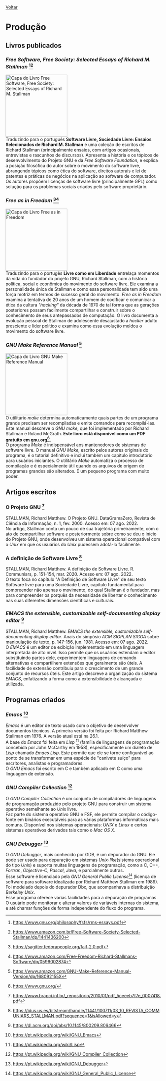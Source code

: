 [Voltar](intro.md)

Produção
====
## Livros publicados

### *Free Software, Free Society: Selected Essays of Richard M. Stallman* [^1][^2]
<img src="https://images-na.ssl-images-amazon.com/images/I/51fgPvci7CL._SX367_BO1,204,203,200_.jpg" alt="Capa do Livro Free Software, Free Society: Selected Essays of Richard M. Stallman" width="200"/> <br />
Traduzindo para o português **Software Livre, Sociedade Livre: Ensaios Selecionados de Richard M. Stallman** é uma coleção de escritos de Richard Stallman (principalmente ensaios, com artigos ocasionais, entrevistas e rascunhos de discursos). Apresenta a história e os tópicos de desenvolvimento do Projeto GNU e da *Free Software Foundation*, e explica a posição filosófica do autor sobre o movimento do software livre, abrangendo tópicos como ética do software, direitos autorais e lei de patentes e práticas de negócios na aplicação ao software de computador. Os autores propõem licenças de software livre (principalmente GPL) como solução para os problemas sociais criados pelo software proprietário. <br />

### *Free as in Freedom* [^3][^4]
<img src="https://images-na.ssl-images-amazon.com/images/I/51Oddl8FzfL._SY361_BO1,204,203,200_.jpg" alt="Capa do Livro Free as in Freedom" width="200"/> <br />
Traduzindo para o portugês **Livre como em Liberdade** entrelaça momentos da vida do fundador do projeto GNU, Richard Stallman, com a história política, social e econômica do movimento do software livre. Ele examina a personalidade única de Stallman e como essa personalidade tem sido uma força motriz em termos de sucesso geral do movimento. *Free as in Freedom* examina a tentativa de 20 anos de um homem de codificar e comunicar a ética da cultura *"hacking"* da década de 1970 de tal forma que as gerações posteriores possam facilmente compartilhar e construir sobre o conhecimento de seus antepassados de computação. O livro documenta a evolução pessoal de Stallman de adolescente desajustado a *hacker* adulto presciente e líder político e examina como essa evolução moldou o movimento do software livre. <br />

### *GNU Make Reference Manual* [^5]
<img src="https://images-na.ssl-images-amazon.com/images/I/41BsDc2ZGnL._SX384_BO1,204,203,200_.jpg" alt="Capa do Livro GNU Make Reference Manual" width="200"/> <br />
O utilitário *make* determina automaticamente quais partes de um programa grande precisam ser recompiladas e emite comandos para recompilá-las. Este manual descreve o *GNU make*, que foi implementado por Richard Stallman e Roland McGrath. **Este livro está disponível como um PDF gratuito em gnu.org[^6].** <br />
O programa *Make* é indispensável aos mantenedores de sistemas de software livre. O manual *GNU Make*, escrito pelos autores originais do programa, é o tutorial definitivo e inclui também um capítulo introdutório para usuários iniciantes. O utilitário *Make* automatiza o processo de compilação e é especialmente útil quando os arquivos de origem de programas grandes são alterados. É um pequeno programa com muito poder. <br />

## Artigos escritos

### O Projeto GNU [^7]
STALLMAN, Richard Matthew. O Projeto GNU. DataGramaZero, Revista de Ciência da Informação, n. 1, fev. 2000. Acesso em: 07 ago. 2022. <br />
No artigo, Stallman conta um pouco de sua trajetória primeiramente, com o ato de compartilhar software e posteriormente sobre como se deu o início do Projeto GNU, onde desenvolveu um sistema operacional compatível com o *Unix* em que os usuários do *Unix* pudessem adotá-lo facilmente.

### A definição de Software Livre [^8]
STALLMAN, Richard Matthew. A definição de Software Livre. R. Communiars, p. 151-154, mar. 2020. Acesso em: 07 ago. 2022. <br/>
O texto foca no capítulo "A Definição de Software Livre" de seu texto Software livre para uma Sociedade Livre, capítulo fundamental para compreender não apenas
o movimento, do qual Stallman é o fundador, mas para compreender os porquês da necessidade de libertar o conhecimento nas suas diferentes dimensões científicas e culturais.

### *EMACS the extensible, customizable self-documenting display editor* [^9]
STALLMAN, Richard Matthew. *EMACS the extensible, customizable self-documenting display editor*. Anais do simpósio *ACM SIGPLAN SIGOA* sobre manipulação de texto, p. 147-156, jun. 1981. Acesso em: 07 ago. 2022. <br/>
O *EMACS* é um editor de exibição implementado em uma linguagem interpretada de alto nível. Isso permite que os usuários estendam o editor substituindo partes dele, experimentem linguagens de comando alternativas e compartilhem extensões que geralmente são úteis. A facilidade de extensão contribuiu para o crescimento de um grande conjunto de recursos úteis. Este artigo descreve a organização do sistema *EMACS*, enfatizando a forma como a extensibilidade é alcançada e utilizada.

## Programas criados

### *Emacs* [^10]
*Emacs* é um editor de texto usado com o objetivo de desenvolver documentos técnicos. A primeira versão foi feita por Richard Matthew Stallman em 1976. A versão atual está na 26.1. <br />
A base do *Emacs* foi feita em *Lisp* [^11] (família de linguagens de programação concebida por John McCarthy em 1958), especificamente um dialeto de *Lisp* chamado *Emacs Lisp*. Este permite que ele se torne configurável ao ponto de se transformar em uma espécie de "canivete suíço" para escritores, analistas e programadores.
<br />
O *GNU Emacs* foi escrito em C e também aplicado em C como uma linguagem de extensão.
<br />

### *GNU Compiler Collection* [^12]
O *GNU Compiler Collection* é um conjunto de compiladores de linguagens de programação produzido pelo projeto GNU para construir um sistema operativo semelhante ao *Unix* livre.
<br/>
Faz parte do sistema operativo GNU e FSF, ele permite compilar o código-fonte em binários executáveis para as várias plataformas informáticas mais comuns. Disponível nos sistemas operacionais: *UNIX* e *Linux* e certos sistemas operativos derivados tais como o *Mac OS X*.
<br />

### *GNU Debugger* [^13]
O *GNU Debugger*, mais conhecido por GDB, é um depurador do GNU. Ele pode ser usado para depuração em sistemas *Unix-like*(sistema operacional do tipo *Unix*) e suporta muitas linguagens de programação, como a C, C++, *Fortran*, *Objective-C*, *Pascal*, *Java*, e parcialmente outras.
<br />
Esse software é licenciado pela *GNU General Public License*[^14] (licença de software para software idealizada por Richard Matthew Stallman em 1989). Foi modelado depois do depurador Dbx, que acompanhava a distribuição *Berkeley Unix*.
<br />
Esse programa oferece várias facilidades para a depuração de programas. O usuário pode monitorar e alterar valores de variáveis internas do sistema, e até chamar funções de forma independente do fluxo do programa.

[^1]: https://www.gnu.org/philosophy/fsfs/rms-essays.pdf
[^2]: https://www.amazon.com.br/Free-Software-Society-Selected-Stallman/dp/1441436200
[^3]: https://sagitter.fedorapeople.org/faif-2.0.pdf
[^4]: https://www.amazon.com/Free-Freedom-Richard-Stallmans-Software/dp/0596002874
[^5]: https://www.amazon.com/GNU-Make-Reference-Manual-Version/dp/168092155X
[^6]: https://www.gnu.org/
[^7]: https://www.brapci.inf.br/_repositorio/2010/01/pdf_5ceeeb7f7e_0007418.pdf
[^8]: https://idus.us.es/bitstream/handle/11441/100711/03_10_REVISTA_COMMUNIARS_STALLMAN.pdf?sequence=1&isAllowed=y
[^9]: https://dl.acm.org/doi/abs/10.1145/800209.806466
[^10]: https://pt.wikipedia.org/wiki/GNU_Emacs
[^11]: https://pt.wikipedia.org/wiki/Lisp
[^12]: https://pt.wikipedia.org/wiki/GNU_Compiler_Collection
[^13]: https://pt.wikipedia.org/wiki/GNU_Debugger
[^14]: https://pt.wikipedia.org/wiki/GNU_General_Public_License
